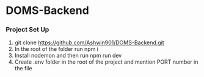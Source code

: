 # DOMS-Backend

### Project Set Up
 1) git clone https://github.com/Ashwin901/DOMS-Backend.git
 2) In the root of the folder run <span color="gray">npm i</span>
 3) Install nodemon and then run <span color="gray">npm run dev</span>
 4) Create .env folder in the root of the project and mention PORT number in the file
